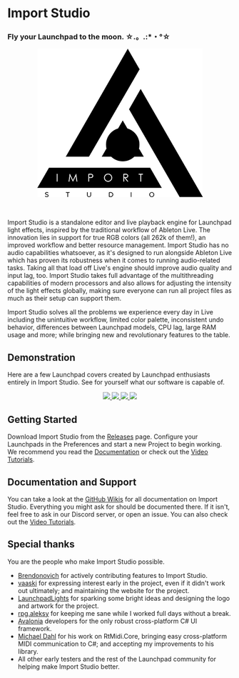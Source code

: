 # Import Studio

### Fly your Launchpad to the moon. ☆.。.:*・°☆

<p align="center">
  <img src="https://github.com/ZephyrCodesStuff/import-studio/raw/master/Assets/readme.png">
</p>
<br>

Import Studio is a standalone editor and live playback engine for Launchpad light effects, inspired by the traditional workflow of Ableton Live. The innovation lies in support for true RGB colors (all 262k of them!), an improved workflow and better resource management. Import Studio has no audio capabilities whatsoever, as it's designed to run alongside Ableton Live which has proven its robustness when it comes to running audio-related tasks. Taking all that load off Live's engine should improve audio quality and input lag, too. Import Studio takes full advantage of the multithreading capabilities of modern processors and also allows for adjusting the intensity of the light effects globally, making sure everyone can run all project files as much as their setup can support them.

Import Studio solves all the problems we experience every day in Live including the unintuitive workflow, limited color palette, inconsistent undo behavior, differences between Launchpad models, CPU lag, large RAM usage and more; while bringing new and revolutionary features to the table.

## Demonstration

Here are a few Launchpad covers created by Launchpad enthusiasts entirely in Import Studio. See for yourself what our software is capable of.

<p align="center">
  <a href="https://www.youtube.com/watch?v=a-MwTVH-wX8" title="Terravita x Chime x Akylla - Go Higher">
    <img src="http://img.youtube.com/vi/a-MwTVH-wX8/mqdefault.jpg">
  </a>

  <a href="https://www.youtube.com/watch?v=DDJ0JPgd8fw" title="Owl City - Fireflies">
    <img src="http://img.youtube.com/vi/DDJ0JPgd8fw/mqdefault.jpg">
  </a>

  <a href="https://www.youtube.com/watch?v=yA-bFsYRG4I" title="Borgeous, Taylr Renee - Sweeter Without You">
    <img src="http://img.youtube.com/vi/yA-bFsYRG4I/mqdefault.jpg">
  </a>

  <a href="https://www.youtube.com/watch?v=caiNv3bC5YI" title="Jonas Aden, Castion, Danny Leax - Tell Me A Lie">
    <img src="http://img.youtube.com/vi/caiNv3bC5YI/mqdefault.jpg">
  </a>
</p>

## Getting Started

Download Import Studio from the [Releases](https://github.com/mat1jaczyyy/import-studio/releases) page. Configure your Launchpads in the Preferences and start a new Project to begin working. We recommend you read the [Documentation](https://github.com/mat1jaczyyy/import-studio/wiki) or check out the [Video Tutorials](https://www.youtube.com/playlist?list=PLKC4R3X00beY0aB_f_ZIa3shqJX7do4mH).

## Documentation and Support

You can take a look at the [GitHub Wikis](https://github.com/mat1jaczyyy/import-studio/wiki) for all documentation on Import Studio. Everything you might ask for should be documented there. If it isn't, feel free to ask in our Discord server, or open an issue. You can also check out the [Video Tutorials](https://www.youtube.com/playlist?list=PLKC4R3X00beY0aB_f_ZIa3shqJX7do4mH).

## Special thanks

You are the people who make Import Studio possible.

* [Brendonovich](https://github.com/Brendonovich) for actively contributing features to Import Studio.
* [vaaski](https://vaa.ski/) for expressing interest early in the project, even if it didn't work out ultimately; and maintaining the website for the project.
* [LaunchpadLights](http://www.launchpadlights.com/) for sparking some bright ideas and designing the logo and artwork for the project.
* [rpg.aleksy](https://www.youtube.com/channel/UC209YLY-uQPy4U2Gu6sqaVw) for keeping me sane while I worked full days without a break.
* [Avalonia](https://github.com/avaloniaui/) developers for the only robust cross-platform C# UI framework.
* [Michael Dahl](https://github.com/micdah/) for his work on RtMidi.Core, bringing easy cross-platform MIDI communication to C#; and accepting my improvements to his library.
* All other early testers and the rest of the Launchpad community for helping make Import Studio better.
